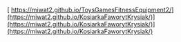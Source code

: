 [
https://miwat2.github.io/ToysGamesFitnessEquipment2/](https://miwat2.github.io/KosiarkaFaworytKrysiak/)](https://miwat2.github.io/KosiarkaFaworytKrysiak/)](https://miwat2.github.io/KosiarkaFaworytKrysiak/)
